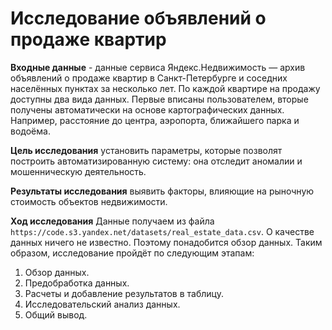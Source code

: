 # Исследование объявлений о продаже квартир

**Входные данные** - данные сервиса Яндекс.Недвижимость — архив объявлений о продаже квартир в Санкт-Петербурге и соседних населённых пунктах за несколько лет. По каждой квартире на продажу доступны два вида данных. Первые вписаны пользователем, вторые получены автоматически на основе картографических данных. Например, расстояние до центра, аэропорта, ближайшего парка и водоёма. 

**Цель исследования** установить параметры, которые позволят построить автоматизированную систему: она отследит аномалии и мошенническую деятельность. 

**Результаты исследования** выявить факторы, влияющие на рыночную стоимость объектов недвижимости.

**Ход исследования**
Данные получаем из файла `https://code.s3.yandex.net/datasets/real_estate_data.csv`. О качестве данных ничего не известно. Поэтому понадобится обзор данных. 
Таким образом, исследование пройдёт по следующим этапам:
 1. Обзор данных.
 2. Предобработка данных.
 3. Расчеты и добавление результатов в таблицу.
 4. Исследовательский анализ данных.
 5. Общий вывод.
